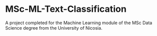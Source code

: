 # MSc-ML-Text-Classification
A project completed for the Machine Learning module of the MSc Data Science degree from the University of Nicosia.
